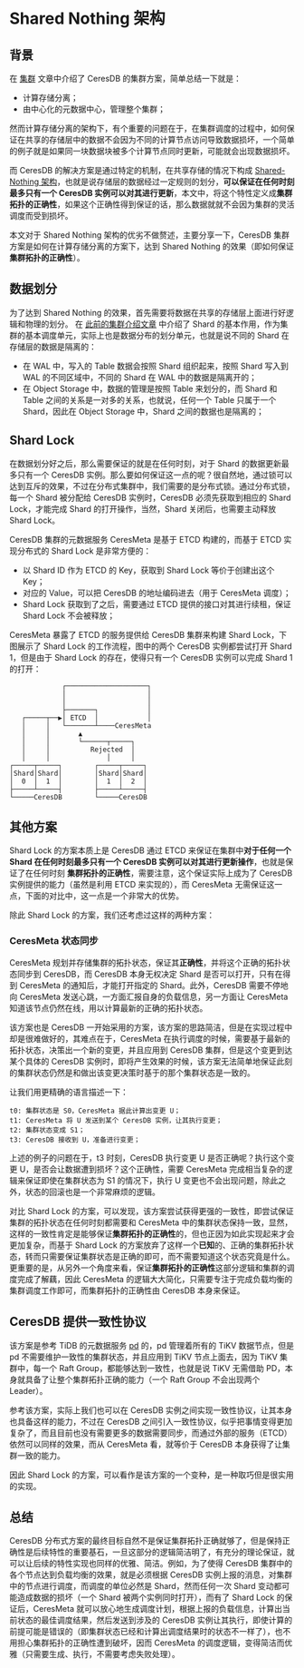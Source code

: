 # Shared Nothing 架构

## 背景

在 [集群](./clustering.md) 文章中介绍了 CeresDB 的集群方案，简单总结一下就是：

- 计算存储分离；
- 由中心化的元数据中心，管理整个集群；

然而计算存储分离的架构下，有个重要的问题在于，在集群调度的过程中，如何保证在共享的存储层中的数据不会因为不同的计算节点访问导致数据损坏，一个简单的例子就是如果同一块数据块被多个计算节点同时更新，可能就会出现数据损坏。

而 CeresDB 的解决方案是通过特定的机制，在共享存储的情况下构成 [Shared-Nothing 架构](https://en.wikipedia.org/wiki/Shared-nothing_architecture)，也就是说存储层的数据经过一定规则的划分，**可以保证在任何时刻最多只有一个 CeresDB 实例可以对其进行更新**，本文中，将这个特性定义成**集群拓扑的正确性**，如果这个正确性得到保证的话，那么数据就就不会因为集群的灵活调度而受到损坏。

本文对于 Shared Nothing 架构的优劣不做赘述，主要分享一下，CeresDB 集群方案是如何在计算存储分离的方案下，达到 Shared Nothing 的效果（即如何保证 **集群拓扑的正确性**）。

## 数据划分
为了达到 Shared Nothing 的效果，首先需要将数据在共享的存储层上面进行好逻辑和物理的划分。 在 [此前的集群介绍文章](./clustering.md#shard) 中介绍了 Shard 的基本作用，作为集群的基本调度单元，实际上也是数据分布的划分单元，也就是说不同的 Shard 在存储层的数据是隔离的：

- 在 WAL 中，写入的 Table 数据会按照 Shard 组织起来，按照 Shard 写入到 WAL 的不同区域中，不同的 Shard 在 WAL 中的数据是隔离开的；
- 在 Object Storage 中，数据的管理是按照 Table 来划分的，而 Shard 和 Table 之间的关系是一对多的关系，也就说，任何一个 Table 只属于一个 Shard，因此在 Object Storage 中，Shard 之间的数据也是隔离的；

## Shard Lock

在数据划分好之后，那么需要保证的就是在任何时刻，对于 Shard 的数据更新最多只有一个 CeresDB 实例。那么要如何保证这一点的呢？很自然地，通过锁可以达到互斥的效果，不过在分布式集群中，我们需要的是分布式锁。通过分布式锁，每一个 Shard 被分配给 CeresDB 实例时，CeresDB 必须先获取到相应的 Shard Lock，才能完成 Shard 的打开操作，当然，Shard 关闭后，也需要主动释放 Shard Lock。

CeresDB 集群的元数据服务 CeresMeta 是基于 ETCD 构建的，而基于 ETCD 实现分布式的 Shard Lock 是非常方便的：

- 以 Shard ID 作为 ETCD 的 Key，获取到 Shard Lock 等价于创建出这个 Key；
- 对应的 Value，可以把 CeresDB 的地址编码进去（用于 CeresMeta 调度）；
- Shard Lock 获取到了之后，需要通过 ETCD 提供的接口对其进行续租，保证 Shard Lock 不会被释放；

CeresMeta 暴露了 ETCD 的服务提供给 CeresDB 集群来构建 Shard Lock，下图展示了 Shard Lock 的工作流程，图中的两个 CeresDB 实例都尝试打开 Shard 1，但是由于 Shard Lock 的存在，使得只有一个 CeresDB 实例可以完成 Shard 1 的打开：

```
             ┌────────────────────┐
             │                    │
             │                    │
             ├───────┐            │
   ┌─────┬──▶│ ETCD  │            │
   │     │   └───────┴────CeresMeta
   │     │       ▲
   │     │       └──────┬─────┐
   │     │          Rejected  │
   │     │              │     │
┌─────┬─────┐        ┌─────┬─────┐
│Shard│Shard│        │Shard│Shard│
│  0  │  1  │        │  1  │  2  │
├─────┴─────┤        ├─────┴─────┤
└─────CeresDB        └─────CeresDB
```

## 其他方案

Shard Lock 的方案本质上是 CeresDB 通过 ETCD 来保证在集群中**对于任何一个 Shard 在任何时刻最多只有一个 CeresDB 实例可以对其进行更新操作**，也就是保证了在任何时刻 **集群拓扑的正确性**，需要注意，这个保证实际上成为了 CeresDB 实例提供的能力（虽然是利用 ETCD 来实现的），而 CeresMeta 无需保证这一点，下面的对比中，这一点是一个非常大的优势。

除此 Shard Lock 的方案，我们还考虑过这样的两种方案：

### CeresMeta 状态同步

CeresMeta 规划并存储集群的拓扑状态，保证其**正确性**，并将这个正确的拓扑状态同步到 CeresDB，而 CeresDB 本身无权决定 Shard 是否可以打开，只有在得到 CeresMeta 的通知后，才能打开指定的 Shard。此外，CeresDB 需要不停地向 CeresMeta 发送心跳，一方面汇报自身的负载信息，另一方面让 CeresMeta 知道该节点仍然在线，用以计算最新的正确的拓扑状态。

该方案也是 CeresDB 一开始采用的方案，该方案的思路简洁，但是在实现过程中却是很难做好的，其难点在于，CeresMeta 在执行调度的时候，需要基于最新的拓扑状态，决策出一个新的变更，并且应用到 CeresDB 集群，但是这个变更到达某个具体的 CeresDB 实例时，即将产生效果的时候，该方案无法简单地保证此刻的集群状态仍然是和做出该变更决策时基于的那个集群状态是一致的。

让我们用更精确的语言描述一下：

```
t0: 集群状态是 S0，CeresMeta 据此计算出变更 U；
t1: CeresMeta 将 U 发送到某个 CeresDB 实例，让其执行变更；
t2: 集群状态变成 S1；
t3: CeresDB 接收到 U，准备进行变更；
```

上述的例子的问题在于，t3 时刻，CeresDB 执行变更 U 是否正确呢？执行这个变更 U，是否会让数据遭到损坏？这个正确性，需要 CeresMeta 完成相当复杂的逻辑来保证即使在集群状态为 S1 的情况下，执行 U 变更也不会出现问题，除此之外，状态的回滚也是一个非常麻烦的逻辑。

对比 Shard Lock 的方案，可以发现，该方案尝试获得更强的一致性，即尝试保证集群的拓扑状态在任何时刻都需要和 CeresMeta 中的集群状态保持一致，显然，这样的一致性肯定是能够保证**集群拓扑的正确性**的，但也正因为如此实现起来才会更加复杂，而基于 Shard Lock 的方案放弃了这样一个**已知**的、正确的集群拓扑状态，转而只需要保证集群状态是正确的即可，而不需要知道这个状态究竟是什么。更重要的是，从另外一个角度来看，保证**集群拓扑的正确性**这部分逻辑和集群的调度完成了解藕，因此 CeresMeta 的逻辑大大简化，只需要专注于完成负载均衡的集群调度工作即可，而集群拓扑的正确性由 CeresDB 本身来保证。

## CeresDB 提供一致性协议

该方案是参考 TiDB 的元数据服务 [pd](https://github.com/tikv/pd) 的，pd 管理着所有的 TiKV 数据节点，但是 pd 不需要维护一致性的集群状态，并且应用到 TiKV 节点上面去，因为 TiKV 集群中，每一个 Raft Group，都能够达到一致性，也就是说 TiKV 无需借助 PD，本身就具备了让整个集群拓扑正确的能力（一个 Raft Group 不会出现两个 Leader）。

参考该方案，实际上我们也可以在 CeresDB 实例之间实现一致性协议，让其本身也具备这样的能力，不过在 CeresDB 之间引入一致性协议，似乎把事情变得更加复杂了，而且目前也没有需要更多的数据需要同步，而通过外部的服务（ETCD）依然可以同样的效果，而从 CeresMeta 看，就等价于 CeresDB 本身获得了让集群一致的能力。

因此 Shard Lock 的方案，可以看作是该方案的一个变种，是一种取巧但是很实用的实现。

## 总结

CeresDB 分布式方案的最终目标自然不是保证集群拓扑正确就够了，但是保持正确性是后续特性的重要基石，一旦这部分的逻辑简洁明了，有充分的理论保证，就可以让后续的特性实现也同样的优雅、简洁。例如，为了使得 CeresDB 集群中的各个节点达到负载均衡的效果，就是必须根据 CeresDB 实例上报的消息，对集群中的节点进行调度，而调度的单位必然是 Shard，然而任何一次 Shard 变动都可能造成数据的损坏（一个 Shard 被两个实例同时打开），而有了 Shard Lock 的保证后，CeresMeta 就可以放心地生成调度计划，根据上报的负载信息，计算出当前状态的最佳调度结果，然后发送到涉及的 CeresDB 实例让其执行，即使计算的前提可能是错误的（即集群状态已经和计算出调度结果时的状态不一样了），也不用担心集群拓扑的正确性遭到破坏，因而 CeresMeta 的调度逻辑，变得简洁而优雅（只需要生成、执行，不需要考虑失败处理）。
